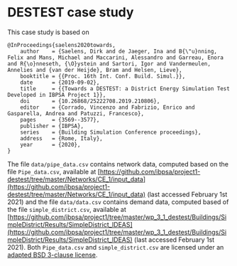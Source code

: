 <!-- This file is part of the COMANDO project which is released under the MIT
license. See file LICENSE for full license details. -->
# DESTEST case study

This case study is based on

    @InProceedings{saelens2020towards,
        author    = {Saelens, Dirk and de Jaeger, Ina and B{\"u}nning, Felix and Mans, Michael and Maccarini, Alessandro and Garreau, Enora and R{\o}nneseth, {\O}ystein and Sartori, Igor and Vandermeulen, Annelies and {van der Heijde}, Bram and Helsen, Lieve},
        booktitle = {{Proc. 16th Int. Conf. Build. Simul.}},
        date      = {2019-09-02},
        title     = {{Towards a DESTEST: a District Energy Simulation Test Developed in IBPSA Project 1}},
        doi       = {10.26868/25222708.2019.210806},
        editor    = {Corrado, Vincenzo and Fabrizio, Enrico and Gasparella, Andrea and Patuzzi, Francesco},
        pages     = {3569--3577},
        publisher = {IBPSA},
        series    = {Building Simulation Conference proceedings},
        address   = {Rome, Italy},
        year      = {2020},
    }

The file `data/pipe_data.csv` contains network data, computed based on the file `Pipe_data.csv`, available at [https://github.com/ibpsa/project1-destest/tree/master/Networks/CE_1/input_data](https://github.com/ibpsa/project1-destest/tree/master/Networks/CE_1/input_data) (last accessed February 1st 2021) and the file `data/data.csv` contains demand data, computed based of the file `simple_district.csv`, available at [https://github.com/ibpsa/project1/tree/master/wp_3_1_destest/Buildings/SimpleDistrict/Results/SimpleDistrict_IDEAS](https://github.com/ibpsa/project1/tree/master/wp_3_1_destest/Buildings/SimpleDistrict/Results/SimpleDistrict_IDEAS) (last accessed February 1st 2021).
Both `Pipe_data.csv` and `simple_district.csv` are licensed under an [adapted BSD 3-clause license](https://github.com/ibpsa/project1-destest/blob/master/license.md).
